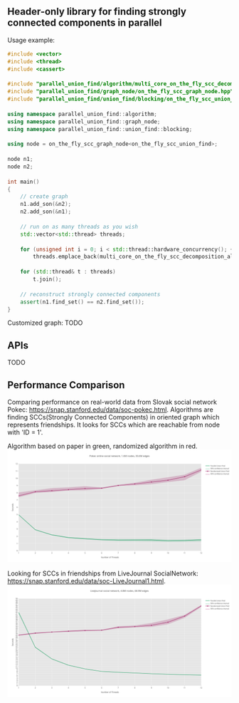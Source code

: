 ## Header-only library for finding strongly connected components in parallel
Usage example:
```C++
#include <vector>
#include <thread>
#include <cassert>

#include "parallel_union_find/algorithm/multi_core_on_the_fly_scc_decomposition_algorithm.hpp"
#include "parallel_union_find/graph_node/on_the_fly_scc_graph_node.hpp"
#include "parallel_union_find/union_find/blocking/on_the_fly_scc_union_find.hpp"

using namespace parallel_union_find::algorithm;
using namespace parallel_union_find::graph_node;
using namespace parallel_union_find::union_find::blocking;

using node = on_the_fly_scc_graph_node<on_the_fly_scc_union_find>;

node n1;
node n2;

int main()
{
    // create graph
    n1.add_son(&n2);
    n2.add_son(&n1);

    // run on as many threads as you wish
    std::vector<std::thread> threads;

    for (unsigned int i = 0; i < std::thread::hardware_concurrency(); ++i)
        threads.emplace_back(multi_core_on_the_fly_scc_decomposition_algorithm<node>, &n1, (1 << i));

    for (std::thread& t : threads)
        t.join();

    // reconstruct strongly connected components
    assert(n1.find_set() == n2.find_set());
}
```

Customized graph:
TODO

## APIs
TODO

## Performance Comparison
Comparing performance on real-world data from Slovak social network Pokec: https://snap.stanford.edu/data/soc-pokec.html.
Algorithms are finding SCCs(Strongly Connected Components) in oriented graph which represents friendships.
It looks for SCCs which are reachable from node with 'ID = 1'.

Algorithm based on paper in green, randomized algorithm in red.
![image1](benchmarks/pokec.png)

Looking for SCCs in friendships from LiveJournal SocialNetwork: https://snap.stanford.edu/data/soc-LiveJournal1.html.
![image2](benchmarks/live_journal.png)
